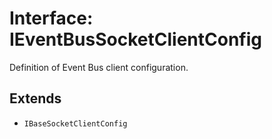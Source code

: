 # Interface: IEventBusSocketClientConfig

Definition of Event Bus client configuration.

## Extends

- `IBaseSocketClientConfig`
